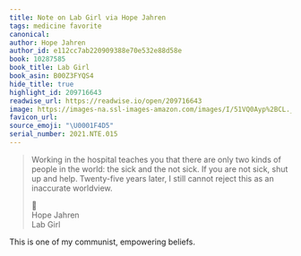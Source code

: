 ```yaml
---
title: Note on Lab Girl via Hope Jahren
tags: medicine favorite
canonical:
author: Hope Jahren
author_id: e112cc7ab220909388e70e532e88d58e
book: 10287585
book_title: Lab Girl
book_asin: B00Z3FYQS4
hide_title: true
highlight_id: 209716643
readwise_url: https://readwise.io/open/209716643
image: https://images-na.ssl-images-amazon.com/images/I/51VQ0Ayp%2BCL._SL200_.jpg
favicon_url:
source_emoji: "\U0001F4D5"
serial_number: 2021.NTE.015
---
```

> Working in the hospital teaches you that there are only two kinds of people in the world: the sick and the not sick. If you are not sick, shut up and help. Twenty-five years later, I still cannot reject this as an inaccurate worldview.
> <div class="quoteback-footer"><div class="quoteback-avatar"><span class="mini-emoji"> 📕</span></div><div class="quoteback-metadata"><div class="metadata-inner"><span style="display:none">FROM:</span><div aria-label="Hope Jahren" class="quoteback-author"> Hope Jahren</div><div aria-label="Lab Girl" class="quoteback-title"> Lab Girl</div></div></div></div>

This is one of my communist, empowering beliefs.
